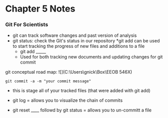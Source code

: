 # Chapter 5 Notes
### Git For Scientists

* git can track software changes and past version of analysis
* git status: check the Git's status in our repository
*git add can be used to start tracking the progress of new files and additions to a file
	+ git add _____
	+ Used for both tracking new documents and updating changes for git commit

git conceptual road map: ![](C:\Users\gnick\Box\EEOB 546X)

```{r echo=TRUE}
git commit -a -m "your commit message"
```
* this is stage all of your tracked files (that were added with git add)

* git log = allows you to visualize the chain of commits
* git reset ____ followd by git status = allows you to un-committ a file

